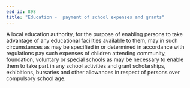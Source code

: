```yaml
---
esd_id: 898
title: "Education -  payment of school expenses and grants"
---
```


A local education authority, for the purpose of enabling persons to take advantage of any educational facilities available to them, may in such circumstances as may be specified in or determined in accordance with regulations pay such expenses of children attending community, foundation, voluntary or special schools as may be necessary to enable them to take part in any school activities and grant scholarships, exhibitions, bursaries and other allowances in respect of persons over compulsory school age.

